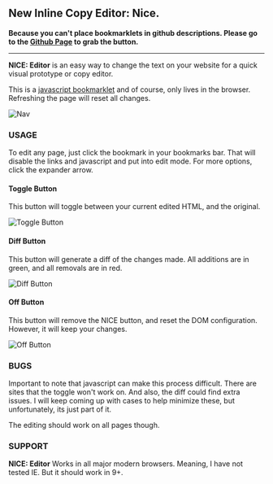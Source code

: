 ## New Inline Copy Editor: Nice.

**Because you can't place bookmarklets in github descriptions.  Please go to the [Github Page](https://seethroughtrees.github.io/nice-inline-copy-editor/) to grab the button.**

--------------------------

**NICE: Editor** is an easy way to change the text on your website for a quick visual prototype or copy editor.

This is a <a href="http://en.wikipedia.org/wiki/Bookmarklet" target="_blank">javascript bookmarklet</a> and of course, only lives in the browser.  Refreshing the page will reset all changes.

![Nav](https://seethroughtrees.github.io/nice-inline-copy-editor/images/nav.png)

### USAGE

To edit any page, just click the bookmark in your bookmarks bar.  That will disable the links and javascript and put into edit mode.  For more options, click the expander arrow.

#### Toggle Button

This button will toggle between your current edited HTML, and the original.

![Toggle Button](https://seethroughtrees.github.io/nice-inline-copy-editor/images/toggle.png)

#### Diff Button

This button will generate a diff of the changes made. All additions are in green, and all removals are in red.

![Diff Button](https://seethroughtrees.github.io/nice-inline-copy-editor/images/diff.png)


#### Off Button

This button will remove the NICE button, and reset the DOM configuration. However, it will keep your changes.

![Off Button](https://seethroughtrees.github.io/nice-inline-copy-editor/images/off.png)


### BUGS

Important to note that javascript can make this process difficult. There are sites that the toggle won't work on.  And also, the diff could find extra issues.  I will keep coming up with cases to help minimize these, but unfortunately, its just part of it.

The editing should work on all pages though.

### SUPPORT

**NICE: Editor** Works in all major modern browsers. Meaning, I have not tested IE.  But it should work in 9+.
